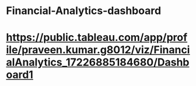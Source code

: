 # Financial-Analytics-dashboard
# https://public.tableau.com/app/profile/praveen.kumar.g8012/viz/FinancialAnalytics_17226885184680/Dashboard1
